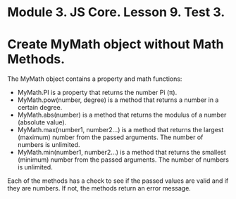 # Module 3. JS Core. Lesson 9. Test 3.

# Create MyMath object without Math Methods.

The MyMath object contains a property and math functions:

- MyMath.PI is a property that returns the number Pi (π).
- MyMath.pow(number, degree) is a method that returns a number in a certain degree.
- MyMath.abs(number) is a method that returns the modulus of a number (absolute value).
- MyMath.max(number1, number2...) is a method that returns the largest (maximum) number from the passed arguments. The number of numbers is unlimited.
- MyMath.min(number1, number2...) is a method that returns the smallest (minimum) number from the passed arguments. The number of numbers is unlimited.

Each of the methods has a check to see if the passed values are valid and if they are numbers. If not, the methods return an error message.
